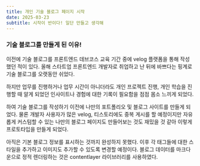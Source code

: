 ```yaml
---
title: 개인 기술 블로그 페이지 시작
date: 2025-03-23
subtitle: 시작이 반이다! 일단 만들고 생각해
---
```


### 기술 블로그를 만들게 된 이유!

이전에 기술 블로그를 프론트엔드 데브코스 교육 기간 중에 velog 플랫폼을 통해 작성했던 적이 있다.
올해 스타트업 프론트엔드 개발자로 취업하고 난 뒤에 바쁘다는 핑계로 기술 블로그를 오랫동안 쉬었다.

하지만 업무를 진행하거나 업무 시간이 아니더라도 개인 프로젝트 진행, 개인 학습을 진행할 때 알게 되었던 인사이트나 경험에 대한 기록이 필요함을 점점 몸소 느끼게 되었다.

하여 기술 블로그를 작성하기 이전에 나만의 포트폴리오 및 블로그 사이트를 만들게 되었다.
물론 개발자 사용자가 많은 velog, 티스토리에도 중복 게시를 할 예정이지만 자유롭게 커스텀할 수 있는 나만의 블로그 페이지도 만들어보는 것도 재밌을 것 같아 이렇게 프로토타입을 만들게 되었다.

아직은 기본 블로그 정보를 표시하는 것까지 완성하지 못했다. 이후 각 태그들에 대한 스타일을 추가하고 이미지도 추가할 수 있도록 변경할 예정이다.
블로그 데이터를 마크다운으로 정적 렌더링하는 것은 contentlayer 라이브러리를 사용하였다.
